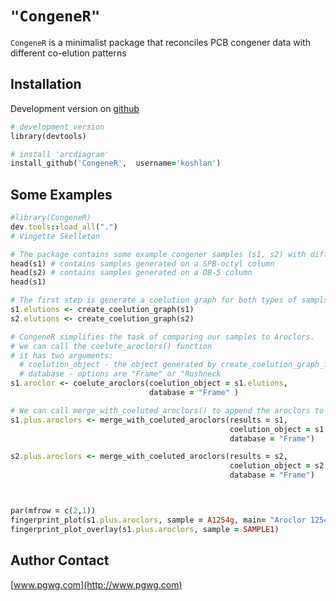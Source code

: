 # `"CongeneR"`

`CongeneR` is a minimalist package that reconciles PCB congener data with different co-elution patterns

## Installation

Development version on [github](https://github.com/koshlan/CongeneR)
```ruby
# development version
library(devtools)

# install 'arcdiagram'
install_github('CongeneR',  username='koshlan')
```

## Some Examples
```ruby
#library(CongeneR)
dev.tools::load_all(".")
# Vingette Skelleton

# The package contains some example congener samples (s1, s2) with different coelution patterns
head(s1) # contains samples generated on a SPB-octyl column
head(s2) # contains samples generated on a DB-5 column 
head(s1)

# The first step is generate a coelution graph for both types of samplse
s1.elutions <- create_coelution_graph(s1)
s2.elutions <- create_coelution_graph(s2)

# CongeneR simplifies the task of comparing our samples to Aroclors.
# we can call the coelute_aroclors() function
# it has two arguments:
  # coelution_object - the object generated by create_coelution_graph_from_analyte_list()
  # database - options are "Frame" or "Rushneck
s1.aroclor <- coelute_aroclors(coelution_object = s1.elutions,
                               database = "Frame" )

# We can call merge_with_coeluted_aroclors() to append the aroclors to our datatable
s1.plus.aroclors <- merge_with_coeluted_aroclors(results = s1,
                                                 coelution_object = s1.elutions,
                                                 database = "Frame")

s2.plus.aroclors <- merge_with_coeluted_aroclors(results = s2,
                                                 coelution_object = s2.elutions,
                                                 database = "Frame")



par(mfrow = c(2,1))
fingerprint_plot(s1.plus.aroclors, sample = A1254g, main= "Aroclor 1254 (GE/118-peak analytical standard) on your SPB-octyl Column")
fingerprint_plot_overlay(s1.plus.aroclors, sample = SAMPLE1)
```

Author Contact
--------------
[www.pgwg.com](http://www.pgwg.com)

